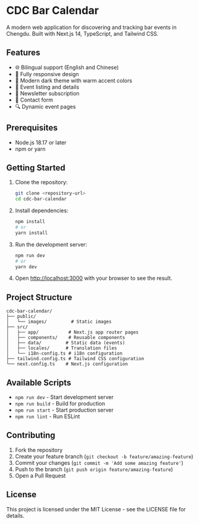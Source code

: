 # CDC Bar Calendar

A modern web application for discovering and tracking bar events in Chengdu. Built with Next.js 14, TypeScript, and Tailwind CSS.

## Features

- 🌐 Bilingual support (English and Chinese)
- 📱 Fully responsive design
- 🎨 Modern dark theme with warm accent colors
- 📅 Event listing and details
- 📧 Newsletter subscription
- 📝 Contact form
- 🔍 Dynamic event pages

## Prerequisites

- Node.js 18.17 or later
- npm or yarn

## Getting Started

1. Clone the repository:
   ```bash
   git clone <repository-url>
   cd cdc-bar-calendar
   ```

2. Install dependencies:
   ```bash
   npm install
   # or
   yarn install
   ```

3. Run the development server:
   ```bash
   npm run dev
   # or
   yarn dev
   ```

4. Open [http://localhost:3000](http://localhost:3000) with your browser to see the result.

## Project Structure

```
cdc-bar-calendar/
├── public/
│   └── images/         # Static images
├── src/
│   ├── app/           # Next.js app router pages
│   ├── components/    # Reusable components
│   ├── data/         # Static data (events)
│   ├── locales/      # Translation files
│   └── i18n-config.ts # i18n configuration
├── tailwind.config.ts # Tailwind CSS configuration
└── next.config.ts    # Next.js configuration
```

## Available Scripts

- `npm run dev` - Start development server
- `npm run build` - Build for production
- `npm run start` - Start production server
- `npm run lint` - Run ESLint

## Contributing

1. Fork the repository
2. Create your feature branch (`git checkout -b feature/amazing-feature`)
3. Commit your changes (`git commit -m 'Add some amazing feature'`)
4. Push to the branch (`git push origin feature/amazing-feature`)
5. Open a Pull Request

## License

This project is licensed under the MIT License - see the LICENSE file for details.
